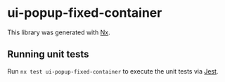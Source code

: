 # ui-popup-fixed-container

This library was generated with [Nx](https://nx.dev).

## Running unit tests

Run `nx test ui-popup-fixed-container` to execute the unit tests via [Jest](https://jestjs.io).
